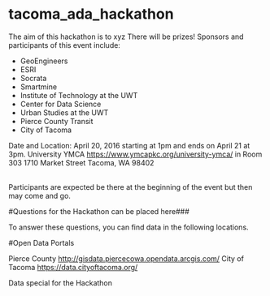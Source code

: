 # tacoma_ada_hackathon
The aim of this hackathon is to xyz
There will be prizes!
Sponsors and participants of this event include:

* GeoEngineers
* ESRI
* Socrata
* Smartmine
* Institute of Technology at the UWT
* Center for Data Science
* Urban Studies at the UWT
* Pierce County Transit
* City of Tacoma

Date and Location: April 20, 2016 starting at 1pm and ends on April 21 at 3pm. University YMCA https://www.ymcapkc.org/university-ymca/  in Room 303 1710 Market Street
Tacoma, WA 98402

<br>Participants are expected be there at the beginning of the event but then may come and go.

#Questions for the Hackathon can be placed here###

To answer these questions, you can find data in the following locations. 

#Open Data Portals

Pierce County http://gisdata.piercecowa.opendata.arcgis.com/
City of Tacoma https://data.cityoftacoma.org/

Data special for the Hackathon
